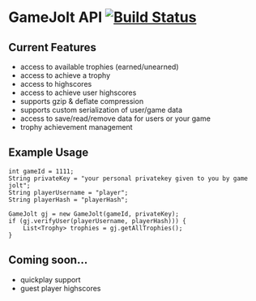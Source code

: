# GameJolt API [![Build Status](https://travis-ci.org/born2snipe/gamejolt-api.svg)](https://travis-ci.org/born2snipe/gamejolt-api)

## Current Features
- access to available trophies (earned/unearned)
- access to achieve a trophy
- access to highscores
- access to achieve user highscores
- supports gzip & deflate compression
- supports custom serialization of user/game data
- access to save/read/remove data for users or your game
- trophy achievement management

## Example Usage

    int gameId = 1111;
    String privateKey = "your personal privatekey given to you by game jolt";
    String playerUsername = "player";
    String playerHash = "playerHash";

    GameJolt gj = new GameJolt(gameId, privateKey);
    if (gj.verifyUser(playerUsername, playerHash))) {
        List<Trophy> trophies = gj.getAllTrophies();
    }

## Coming soon...
- quickplay support
- guest player highscores
